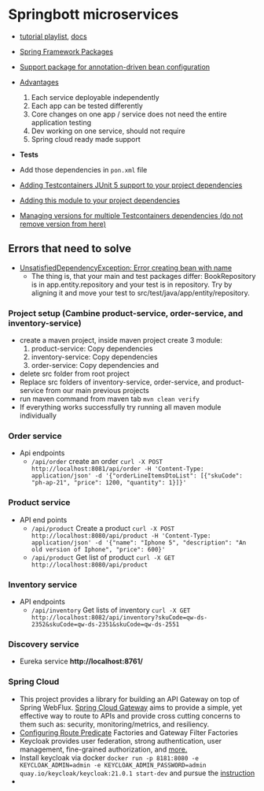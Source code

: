 # Springbott microservices
 - [tutorial playlist](https://www.youtube.com/watch?v=lh1oQHXVSc0&list=PLSVW22jAG8pBnhAdq9S8BpLnZ0_jVBj0c), [docs](https://docs.spring.io/spring-framework/docs/current/javadoc-api/index-files/index-1.html)
- [Spring Framework Packages](https://docs.spring.io/spring-framework/docs/current/javadoc-api/index.html)
- [Support package for annotation-driven bean configuration](https://docs.spring.io/spring-framework/docs/current/javadoc-api/org/springframework/beans/factory/annotation/package-summary.html)
- [Advantages](https://www.youtube.com/watch?v=T2rBkbT50TE&list=PL3NrzZBjk6m_n8QZCdnF7Yax36cqWkO9j)
  1. Each service deployable independently
  2. Each app can be tested differently
  3. Core changes on one app / service does not need the entire application testing
  4. Dev working on one service, should not require
  5. Spring cloud ready made support

- **Tests**
- Add those dependencies in `pon.xml` file
- [Adding Testcontainers JUnit 5 support to your project dependencies](https://www.testcontainers.org/test_framework_integration/junit_5/)
- [Adding this module to your project dependencies](https://www.testcontainers.org/modules/databases/mongodb/)
- [Managing versions for multiple Testcontainers dependencies
  (do not remove version from here)](https://www.testcontainers.org/)

## Errors that need to solve
- [UnsatisfiedDependencyException: Error creating bean with name](https://stackoverflow.com/questions/57801875/unsatisfieddependencyexception-error-creating-bean-with-name-repository-bookre)
    - The thing is, that your main and test packages differ: BookRepository is in app.entity.repository and your test is in repository. Try by aligning it and move your test to src/test/java/app/entity/repository.

### Project setup (Cambine product-service, order-service, and inventory-service)
 -  create a maven project, inside maven project create 3 module: 
     1) product-service: Copy dependencies 
     1) inventory-service: Copy dependencies 
     3) order-service: Copy dependencies and 
 - delete src folder from root project
 - Replace src folders of inventory-service, order-service, and product-service from our main previous projects
 - run maven command from maven tab `mvn clean verify`
 - If everything works successfully try running all maven module individually

### Order service
- Api endpoints
    - `/api/order` create an order `curl -X POST http://localhost:8081/api/order -H 'Content-Type: application/json' -d '{"orderLineItemsDtoList": [{"skuCode": "ph-ap-21", "price": 1200, "quantity": 1}]}'`
    
### Product service
- API end points
    - `/api/product` Create a product `curl -X POST http://localhost:8080/api/product -H 'Content-Type: application/json' -d '{"name": "Iphone 5", "description": "An old version of Iphone", "price": 600}'`
    - `/api/product` Get list of product `curl -X GET http://localhost:8080/api/product`

### Inventory service
 - API endpoints
    - `/api/inventory` Get lists of inventory `curl -X GET http://localhost:8082/api/inventory?skuCode=qw-ds-2352&skuCode=qw-ds-2351&skuCode=qw-ds-2551`

### Discovery service
 - Eureka  service __http://localhost:8761/__

### Spring Cloud
 - This project provides a library for building an API Gateway on top of Spring WebFlux. [Spring Cloud Gateway](https://spring.io/projects/spring-cloud-gateway) aims to provide a simple, yet effective way to route to APIs and provide cross cutting concerns to them such as: security, monitoring/metrics, and resiliency.
 - [Configuring Route Predicate](https://docs.spring.io/spring-cloud-gateway/docs/current/reference/html/#configuring-route-predicate-factories-and-gateway-filter-factories) Factories and Gateway Filter Factories
 - Keycloak provides user federation, strong authentication, user management, fine-grained authorization, and [more.](https://www.keycloak.org/guides)
 - Install keycloak via docker `docker run -p 8181:8080 -e KEYCLOAK_ADMIN=admin -e KEYCLOAK_ADMIN_PASSWORD=admin quay.io/keycloak/keycloak:21.0.1 start-dev` and pursue the [instruction](https://www.keycloak.org/getting-started/getting-started-docker)
 - 

